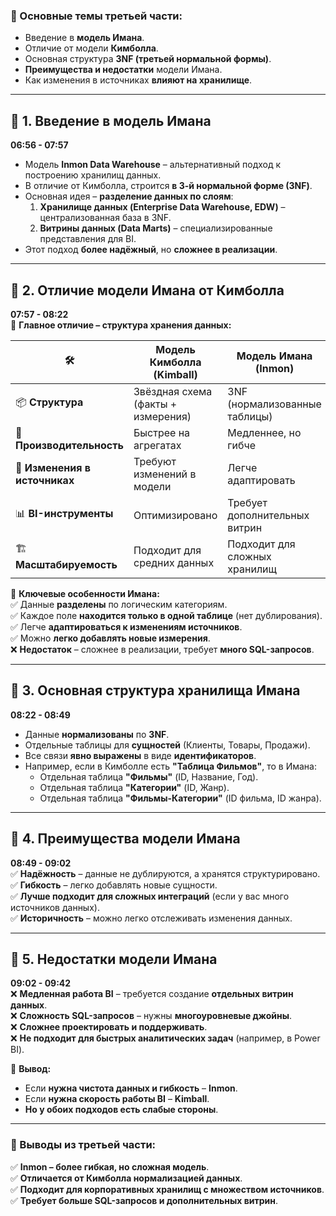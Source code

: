 ### **📌 Основные темы третьей части:**

- Введение в **модель Имана**.
- Отличие от модели **Кимболла**.
- Основная структура **3NF (третьей нормальной формы)**.
- **Преимущества и недостатки** модели Имана.
- Как изменения в источниках **влияют на хранилище**.

---

## **🔹 1. Введение в модель Имана**

**06:56 - 07:57**

- Модель **Inmon Data Warehouse** – альтернативный подход к построению хранилищ данных.
- В отличие от Кимболла, строится **в 3-й нормальной форме (3NF)**.
- Основная идея – **разделение данных по слоям**:
    1. **Хранилище данных (Enterprise Data Warehouse, EDW)** – централизованная база в 3NF.
    2. **Витрины данных (Data Marts)** – специализированные представления для BI.
- Этот подход **более надёжный**, но **сложнее в реализации**.

---

## **🔹 2. Отличие модели Имана от Кимболла**

**07:57 - 08:22**  
📌 **Главное отличие – структура хранения данных:**

|🛠|**Модель Кимболла (Kimball)**|**Модель Имана (Inmon)**|
|---|---|---|
|📦 **Структура**|Звёздная схема (факты + измерения)|3NF (нормализованные таблицы)|
|🚀 **Производительность**|Быстрее на агрегатах|Медленнее, но гибче|
|🔄 **Изменения в источниках**|Требуют изменений в модели|Легче адаптировать|
|📊 **BI-инструменты**|Оптимизировано|Требует дополнительных витрин|
|🏗 **Масштабируемость**|Подходит для средних данных|Подходит для сложных хранилищ|

📌 **Ключевые особенности Имана:**  
✅ Данные **разделены** по логическим категориям.  
✅ Каждое поле **находится только в одной таблице** (нет дублирования).  
✅ Легче **адаптироваться к изменениям источников**.  
✅ Можно **легко добавлять новые измерения**.  
❌ **Недостаток** – сложнее в реализации, требует **много SQL-запросов**.

---

## **🔹 3. Основная структура хранилища Имана**

**08:22 - 08:49**

- Данные **нормализованы** по **3NF**.
- Отдельные таблицы для **сущностей** (Клиенты, Товары, Продажи).
- Все связи **явно выражены** в виде **идентификаторов**.
- Например, если в Кимболле есть **"Таблица Фильмов"**, то в Имана:
    - Отдельная таблица **"Фильмы"** (ID, Название, Год).
    - Отдельная таблица **"Категории"** (ID, Жанр).
    - Отдельная таблица **"Фильмы-Категории"** (ID фильма, ID жанра).

---

## **🔹 4. Преимущества модели Имана**

**08:49 - 09:02**  
✅ **Надёжность** – данные не дублируются, а хранятся структурировано.  
✅ **Гибкость** – легко добавлять новые сущности.  
✅ **Лучше подходит для сложных интеграций** (если у вас много источников данных).  
✅ **Историчность** – можно легко отслеживать изменения данных.

---

## **🔹 5. Недостатки модели Имана**

**09:02 - 09:42**  
❌ **Медленная работа BI** – требуется создание **отдельных витрин данных**.  
❌ **Сложность SQL-запросов** – нужны **многоуровневые джойны**.  
❌ **Сложнее проектировать и поддерживать**.  
❌ **Не подходит для быстрых аналитических задач** (например, в Power BI).

📌 **Вывод:**

- Если **нужна чистота данных и гибкость** – **Inmon**.
- Если **нужна скорость работы BI** – **Kimball**.
- **Но у обоих подходов есть слабые стороны**.

---

### **📌 Выводы из третьей части:**

✅ **Inmon – более гибкая, но сложная модель**.  
✅ **Отличается от Кимболла нормализацией данных**.  
✅ **Подходит для корпоративных хранилищ с множеством источников**.  
✅ **Требует больше SQL-запросов и дополнительных витрин**.